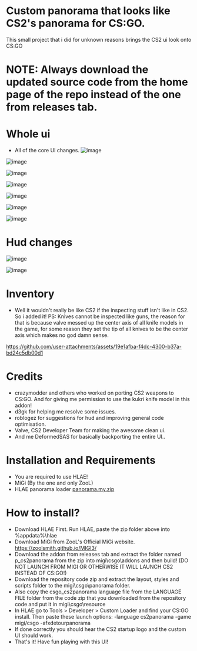 
# Custom panorama that looks like CS2's panorama for CS:GO.
This small project that i did for unknown reasons brings the CS2 ui look onto CS:GO
# NOTE: Always download the updated source code from the home page of the repo instead of the one from releases tab. 

# Whole ui
- All of the core UI changes.
![image](https://github.com/user-attachments/assets/9293bc77-9c86-4671-b851-b92729d6c738)

![image](https://github.com/user-attachments/assets/06f257ff-0b8e-438a-8429-c48b27a7331d)

![image](https://github.com/user-attachments/assets/1297d2e6-7561-4ac0-8214-8b81cf060fe4)

![image](https://github.com/user-attachments/assets/49d95e87-3d8f-4eca-ad22-d1d4ffa34c05)

![image](https://github.com/user-attachments/assets/f5ac7586-f744-4b13-8f76-b1e91d3bfab4)

![image](https://github.com/user-attachments/assets/077edcf3-f314-4ebe-baa1-fc57f5e46477)

![image](https://github.com/user-attachments/assets/c5e6b540-e018-4e38-a9cf-5ed04463cf77)


# Hud changes
![image](https://github.com/user-attachments/assets/410a03c8-ed3c-4183-ad20-355db112ff17)

![image](https://github.com/user-attachments/assets/73a93f41-716a-475e-8c21-58fce38b3754)

# Inventory
- Well it wouldn't really be like CS2 if the inspecting stuff isn't like in CS2. So i added it! PS: Knives cannot be inspected like guns, the reason for that is because valve messed up the center axis of all knife models in the game, for some reason they set the tip of all knives to be the center axis which makes no god damn sense.

https://github.com/user-attachments/assets/19e1afba-f4dc-4300-b37a-bd24c5db00d1

# Credits
- crazymodder and others who worked on porting CS2 weapons to CS:GO. And for giving me permission to use the kukri knife model in this addon!
- d3gk for helping me resolve some issues.
- roblogez for suggestions for hud and improving general code optimisation.
- Valve, CS2 Developer Team for making the awesome clean ui.
- And me DeformedSAS for basically backporting the entire UI..

# Installation and Requirements
- You are required to use HLAE!
- MiGi (By the one and only ZooL)
- HLAE panorama loader [panorama.my.zip](https://github.com/user-attachments/files/17939965/panorama.my.zip)

# How to install?
- Download HLAE First. Run HLAE, paste the zip folder above into %appdata%\hlae
- Download MiGi from ZooL's Official MiGi website. https://zoolsmith.github.io/MIGI3/
- Download the addon from releases tab and extract the folder named p_cs2panorama from the zip into migi\csgo\addons and then build! (DO NOT LAUNCH FROM MIGI OR OTHERWISE IT WILL LAUNCH CS2 INSTEAD OF CS:GO!)
- Download the repository code zip and extract the layout, styles and scripts folder to the migi\csgo\panorama folder.
- Also copy the csgo_cs2panorama language file from the LANGUAGE FILE folder from the code zip that you downloaded from the repository code and put it in migi\csgo\resource
- In HLAE go to Tools > Developer > Custom Loader and find your CS:GO install. Then paste these launch options: -language cs2panorama -game migi/csgo -afxdetourpanorama
- If done correctly you should hear the CS2 startup logo and the custom UI should work.
- That's it! Have fun playing with this UI!

